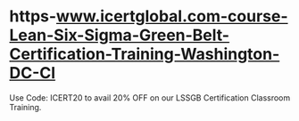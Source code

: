# https-www.icertglobal.com-course-Lean-Six-Sigma-Green-Belt-Certification-Training-Washington-DC-Cl
Use Code: ICERT20 to avail 20% OFF on our LSSGB Certification Classroom Training.
